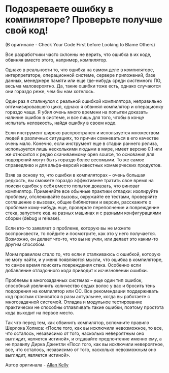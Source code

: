 # Подозреваете ошибку в компиляторе? Проверьте получше свой код!
(В оригинале - Check Your Code First before Looking to Blame Others)

Все разработчики часто склонны не верить, что ошибка в их коде, обвиняя вместо этого, например, компилятор.

Однако в реальности то, что ошибка на самом деле в компиляторе, интерпретаторе, операционной системе, сервере приложений, базе данных, менеджере памяти или еще где-нибудь среди системного ПО, весьма маловероятно. Да, такие ошибки тоже есть, однако случаются они гораздо реже, чем бы нам хотелось.

Один раз я сталкнулся с реальной ошибкой компилятора, неправильно оптимизировавшего цикл, однако я обвинял компилятор и операционку гораздо чаще. Я убил очень много времени на попытки доказать наличие ошибок в системе, и все лишь для того, чтобы в конце испытать неловкость, найдя ошибку в своем коде.

Если инструмент широко распространен и используется множеством людей в различных ситуациях, то причин сомневаться в его качестве очень мало. Конечно, если инструмент еще в стадии раннего релиза, используется лишь несколькими людьми в мире, имеет версию 0.1 или же относится к редко скачиваемому open source, то основания для подозрений могут быть гораздо более весомыми. То же самое справедливо и для альфа-версий известных коммерческих продуктов.

Взяв за основу то, что ошибки в компиляторах – очень большая редкость, вы сможете гораздо эффективнее тратить свое время на поиски ошибок у себя вместо попыток доказать, что виноват компилятор. Применяйте все обычные практики отладки: изолируйте проблему, отслеживайте вызовы, окружайте ее тестами, проверяйте соглашение о вызовах, общие библиотеки и версии, расскажите о проблеме кому-нибудь еще, проверьте переполнение и повреждение стека, запустите код на разных машинах и с разными конфигурациями сборки (debug и release).

Если кто-то заявляет о проблеме, которую вы не можете воспроизвести, то пойдите и посмотрите, как это у него получается. Возможно, он делает что-то, что вы не учли, или делает это каким-то другим способом.

Моим правилом стало то, что если я сталкиваюсь с ошибкой, которую не могу найти, и у меня появляются мысли, что ошибка в компиляторе, то самое время поискать повреждения стека. Особенно если добавление отладочного кода приводит к исчезновении ошибки.

Проблемы в многозадачных системах – еще один тип ошибок, способный увеличить количество седых волос у вас и бросить тень подозрения на компилятор или ОС. Все рекомендации поддерживать код простым становятся в разы актуальнее, когда вы работаете с многозадачной системой. Отладка и модульное тестирование практически не способны отлавливать такие ошибки, поэтому простота кода выходит на первое место.

Так что перед тем, как обвинить компилятор, вспомните правило Шерлока Холмса: «После того, как вы исключили невозможное, то все, что осталось, независимо от того, насколько невероятным оно выглядит, является истиной», и отдавайте предпочтение именно ему, а не правилу Дирка Джентли «Посл того, как вы исключили невероятное, все, что осталось, независимо от того, насколько невозможным оно выглядит, является истиной».

Автор оригинала - [Allan Kelly](http://programmer.97things.oreilly.com/wiki/index.php/Allan_Kelly)